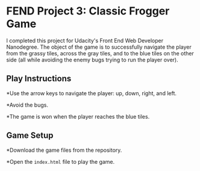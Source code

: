 FEND Project 3: Classic Frogger Game
====================================

I completed this project for Udacity's Front End Web Developer Nanodegree.  The object of the game is to successfully
navigate the player from the grassy tiles, across the gray tiles, and to the blue tiles on the other side (all while avoiding the 
enemy bugs trying to run the player over).  

Play Instructions
-----------------

*Use the arrow keys to navigate the player: up, down, right, and left.

*Avoid the bugs.

*The game is won when the player reaches the blue tiles.

Game Setup
----------
*Download the game files from the repository.

*Open the `index.html` file to play the game.


